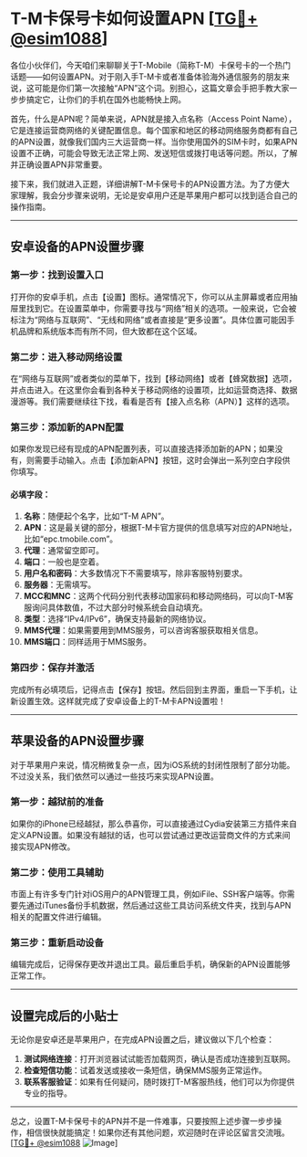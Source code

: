 # T-M卡保号卡如何设置APN [[TG💪+ @esim1088](https://t.me/s/esim1088)]

各位小伙伴们，今天咱们来聊聊关于T-Mobile（简称T-M）卡保号卡的一个热门话题——如何设置APN。对于刚入手T-M卡或者准备体验海外通信服务的朋友来说，这可能是你们第一次接触“APN”这个词。别担心，这篇文章会手把手教大家一步步搞定它，让你们的手机在国外也能畅快上网。

首先，什么是APN呢？简单来说，APN就是接入点名称（Access Point Name），它是连接运营商网络的关键配置信息。每个国家和地区的移动网络服务商都有自己的APN设置，就像我们国内三大运营商一样。当你使用国外的SIM卡时，如果APN设置不正确，可能会导致无法正常上网、发送短信或拨打电话等问题。所以，了解并正确设置APN非常重要。

接下来，我们就进入正题，详细讲解T-M卡保号卡的APN设置方法。为了方便大家理解，我会分步骤来说明，无论是安卓用户还是苹果用户都可以找到适合自己的操作指南。

---

## 安卓设备的APN设置步骤

### 第一步：找到设置入口
打开你的安卓手机，点击【设置】图标。通常情况下，你可以从主屏幕或者应用抽屉里找到它。在设置菜单中，你需要寻找与“网络”相关的选项。一般来说，它会被标注为“网络与互联网”、“无线和网络”或者直接是“更多设置”。具体位置可能因手机品牌和系统版本而有所不同，但大致都在这个区域。

### 第二步：进入移动网络设置
在“网络与互联网”或者类似的菜单下，找到【移动网络】或者【蜂窝数据】选项，并点击进入。在这里你会看到各种关于移动网络的设置项，比如运营商选择、数据漫游等。我们需要继续往下找，看看是否有【接入点名称（APN）】这样的选项。

### 第三步：添加新的APN配置
如果你发现已经有现成的APN配置列表，可以直接选择添加新的APN；如果没有，则需要手动输入。点击【添加新APN】按钮，这时会弹出一系列空白字段供你填写。

#### 必填字段：
1. **名称**：随便起个名字，比如“T-M APN”。
2. **APN**：这是最关键的部分，根据T-M卡官方提供的信息填写对应的APN地址，比如“epc.tmobile.com”。
3. **代理**：通常留空即可。
4. **端口**：一般也是空着。
5. **用户名和密码**：大多数情况下不需要填写，除非客服特别要求。
6. **服务器**：无需填写。
7. **MCC和MNC**：这两个代码分别代表移动国家码和移动网络码，可以向T-M客服询问具体数值，不过大部分时候系统会自动填充。
8. **类型**：选择“IPv4/IPv6”，确保支持最新的网络协议。
9. **MMS代理**：如果需要用到MMS服务，可以咨询客服获取相关信息。
10. **MMS端口**：同样适用于MMS服务。

### 第四步：保存并激活
完成所有必填项后，记得点击【保存】按钮。然后回到主界面，重启一下手机，让新设置生效。这样就完成了安卓设备上的T-M卡APN设置啦！

---

## 苹果设备的APN设置步骤

对于苹果用户来说，情况稍微复杂一点，因为iOS系统的封闭性限制了部分功能。不过没关系，我们依然可以通过一些技巧来实现APN设置。

### 第一步：越狱前的准备
如果你的iPhone已经越狱，那么恭喜你，可以直接通过Cydia安装第三方插件来自定义APN设置。如果没有越狱的话，也可以尝试通过更改运营商文件的方式来间接实现APN修改。

### 第二步：使用工具辅助
市面上有许多专门针对iOS用户的APN管理工具，例如iFile、SSH客户端等。你需要先通过iTunes备份手机数据，然后通过这些工具访问系统文件夹，找到与APN相关的配置文件进行编辑。

### 第三步：重新启动设备
编辑完成后，记得保存更改并退出工具。最后重启手机，确保新的APN设置能够正常工作。

---

## 设置完成后的小贴士

无论你是安卓还是苹果用户，在完成APN设置之后，建议做以下几个检查：

1. **测试网络连接**：打开浏览器试试能否加载网页，确认是否成功连接到互联网。
2. **检查短信功能**：试着发送或接收一条短信，确保MMS服务正常运作。
3. **联系客服验证**：如果有任何疑问，随时拨打T-M客服热线，他们可以为你提供专业的指导。

---

总之，设置T-M卡保号卡的APN并不是一件难事，只要按照上述步骤一步步操作，相信很快就能搞定！如果你还有其他问题，欢迎随时在评论区留言交流哦。[[TG💪+ @esim1088](https://t.me/s/esim1088) ![Image](https://i.postimg.cc/4NQfJmqS/Snipaste-2025-05-13-00-14-12.png)]